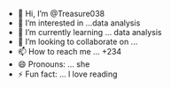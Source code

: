 - 👋 Hi, I’m @Treasure038
- 👀 I’m interested in ...data analysis 
- 🌱 I’m currently learning ... data analysis 
- 💞️ I’m looking to collaborate on ...
- 📫 How to reach me ... +234 
- 😄 Pronouns: ... she
- ⚡ Fun fact: ... l love reading 

<!---
Treasure038/Treasure038 is a ✨ special ✨ repository because its `README.md` (this file) appears on your GitHub profile.
You can click the Preview link to take a look at your changes.
--->
